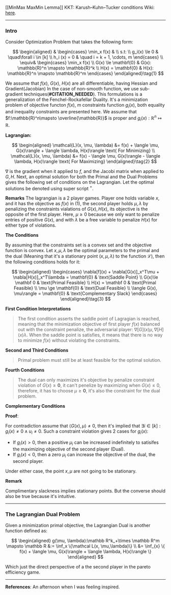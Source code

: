 [[MinMax MaxMin Lemma]]
KKT: Karush–Kuhn–Tucker conditions
Wiki: [here](https://en.wikipedia.org/wiki/Karush%E2%80%93Kuhn%E2%80%93Tucker_conditions). 

---
### **Intro**

Consider Optimization Problem that takes the following form:

$$ 
\begin{aligned}
    &
    \begin{cases}
    \min_x f(x) &
    \\
    s.t: 
    \\
    g_i(x) \le 0 & \quad\forall i \in [k]
    \\
    h_i (x) = 0 & \quad i = k + 1, \cdots,  m
    \end{cases}
    \\
    \equiv& 
    \begin{cases}
        \min_x f(x)
        \\
        G(x) \le \mathbf{0} & G(x): \mathbb{R}^n \mapsto \mathbb{R}^k
        \\
        H(x) = \mathbf{0} & H(x): \mathbb{R}^n \mapsto \mathbb{R}^m
    \end{cases}
\end{aligned}\tag{1}
$$

We assume that $f(x)$, $G(x)$, $H(x)$ are all differentiable, having Hessian and Gradient(Jacobian) In the case of non-smooth function, we use sub-gradient techniques(**#CITATION_NEEDED**). This formulations is a generalization of the Fenchel-Rockafellar Duality. It's a minimization problem of objective functon $f(x)$, m constraints function $g_i(x)$, both equality and inequality constraints are presented here. We assume that $f:\mathbb{R}^n\mapsto \overline{\mathbb{R}}$ is proper and $g_i(x) : \mathbb{R}^n\mapsto\mathbb{R}$. 

**Lagrangian:** 

$$
\begin{aligned}
    \mathcal{L}(x, \mu, \lambda)
    &= 
    f(x) 
    +
    \langle \mu, G(x)\rangle
    + 
    \langle \lambda, H(x)\rangle
    \text{ For Minimizing} 
    \\
    \mathcal{L}(x, \mu, \lambda)
    &= 
    f(x) 
    -
    \langle \mu, G(x)\rangle
    -
    \langle \lambda, H(x)\rangle
    \text{ For Maximizing} 
\end{aligned}\tag{2}
$$

$\nabla$ is the gradient when it applied to $f$, and the Jacobi matrix when applied to $G, H$. Next, an optimal solution for both the Primal and the Dual Problems gives the following set of conditions on the Lagrangian. Let the optimal solutions be denoted using super script $^+$.  

**Remarks**
The lagrangian is a 2 player games. Player one holds variable $x$, and it has the objective as $f(x)$ in (1), the second player holds $\mu, \lambda$ by penalizing the constraints vialations of $G(x), H(x)$, its objective is the opposite of the first player. Here, $\mu\ge 0$ because we only want to penalize entries of positive $G(x)$, and with $\lambda$ be a free variable to penalize $H(x)$ for either type of violations. 

**The Conditions**

By assuming that the constraints set is a convex set and the objective function is convex. Let $x, \mu, \lambda$ be the optimal parameters to the primal and the dual (Meaning that it's a stationary point $(x, \mu, \lambda)$ to the function $\mathcal L$), then the following conditions holds for it: 

$$
\begin{aligned}
    \begin{cases}
        \nabla[f](x) + \nabla[G(x)]_x^T\mu + \nabla[H(x)]_x^T\lambda = \mathbf{0} 
        & \text{Saddle Point}
        \\
        G(x)\le \mathbf 0   & \text{Primal Feasible}
        \\
        H(x) = \mathbf 0    & \text{Primal Feasible}
        \\
        \mu \ge \mathbf{0}  & \text{Dual Feasible}
        \\
        \langle G(x), \mu\rangle = \mathbf{0} & \text{Complementary Slack}
    \end{cases}
\end{aligned}\tag{3}
$$
 
**First Condition Interpretations**

> The first condition asserts the saddle point of Lagragian is reached, meaning that the minimization objective of first player $f(x)$ balanced out with the constraint penalize, the adversarial player: $\nabla[G](x)\mu, \nabla[H](x)\lambda$. When the saddle point is satisfies, it means that there is no way to minimize $f(x)$ without violating the constraints. 

**Second and Third Conditions**

> Primal problem must still be at least feasible for the optimal solution. 

**Fourth Conditions**

> The dual can only maximizes it's objective by penalize constraint violation of $G(x)\ge \mathbf 0$, it can't penelize by maximizing when $G(x) \le 0$, therefore, it has to choose $\mu \ge \mathbf 0$, it's also the constraint for the dual problem. 

**Complementary Conditions**

**Proof**: 

For contradiction assume that $\langle G(x), \mu\rangle\neq 0$, then it's implied that $\exists i \in [k]: g_i(x) \neq 0 \wedge u_i\neq 0$. Such a constraint violation gives 2 cases for $g_i(x)$: 
* If $g_i(x) > 0$, then a positive $\mu_i$ can be increased indefinitely to satisifes the maximizing objective of the second player (Dual). 
* If $g_i(x) < 0$, then a zero $\mu_i$ can increase the objective of the dual, the second player. 

Under either case, the point $x, \mu$ are not going to be stationary. 

**Remark**

Complimentary slackness implies stationary points. But the converse should also be true because it's intuitive. 


---
### **The Lagrangian Dual Problem**

Given a minimization primal objective, the Lagrangian Dual is another function defined as: 

$$
\begin{aligned}
    g(\mu, \lambda):\mathbb R^k_+\times \mathbb R^m \mapsto \mathbb R
    &:= \inf_x \{\mathcal L(x, \mu,\lambda)\}
    \\
    &= 
    \inf_{x}
    \{
    f(x) 
    +
    \langle \mu, G(x)\rangle
    + 
    \langle \lambda, H(x)\rangle
    \}
\end{aligned}
$$

Which just the direct perspective of a the second player in the pareto efficiency game. 

---
**References**: 
An afternoon when I was feeling inspired. 
